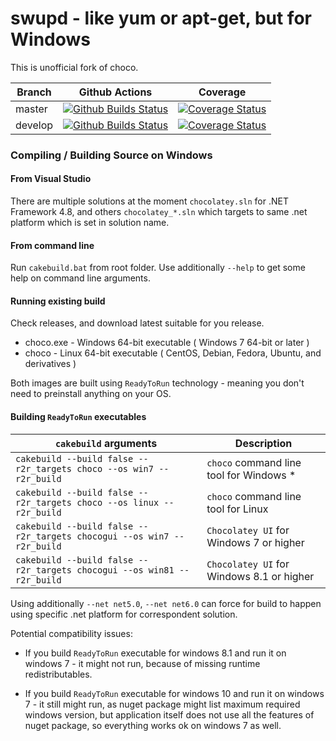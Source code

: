 # swupd - like yum or apt-get, but for Windows

This is unofficial fork of choco.

Branch  | Github Actions | Coverage
------------- | ------------- | -------------
master | [![Github Builds Status](https://github.com/tapika/swupd/actions/workflows/build.yml/badge.svg?branch=master)](https://github.com/tapika/swupd/actions/workflows/build.yml) |  [![Coverage Status](https://coveralls.io/repos/github/tapika/swupd/badge.svg?branch=master)](https://coveralls.io/github/tapika/swupd?branch=master)
develop | [![Github Builds Status](https://github.com/tapika/swupd/actions/workflows/build.yml/badge.svg?branch=develop)](https://github.com/tapika/swupd/actions/workflows/build.yml) | [![Coverage Status](https://coveralls.io/repos/github/tapika/swupd/badge.svg?branch=develop)](https://coveralls.io/github/tapika/swupd?branch=develop)



### Compiling / Building Source on Windows

#### From Visual Studio

There are multiple solutions at the moment `chocolatey.sln` for .NET Framework 4.8, and others `chocolatey_*.sln` which targets to same .net platform which is set in solution name.

#### From command line

Run `cakebuild.bat` from root folder. Use additionally `--help` to get some help on command line arguments.

#### Running existing build

Check releases, and download latest suitable for you release.

 * choco.exe - Windows 64-bit executable ( Windows 7 64-bit or later )
 * choco - Linux 64-bit executable ( CentOS, Debian, Fedora, Ubuntu, and derivatives )

Both images are built using `ReadyToRun` technology - meaning you don't need to preinstall anything on your OS.

#### Building `ReadyToRun` executables

| `cakebuild` arguments | Description                             |
| ------------------------ | --------------------------------------- |
| `cakebuild --build false --r2r_targets choco --os win7 --r2r_build` | `choco` command line tool for Windows * |
| `cakebuild --build false --r2r_targets choco --os linux --r2r_build` | `choco` command line tool for Linux     |
| `cakebuild --build false --r2r_targets chocogui --os win7 --r2r_build` | `Chocolatey UI` for Windows 7 or higher |
| `cakebuild --build false --r2r_targets chocogui --os win81 --r2r_build` | `Chocolatey UI` for Windows 8.1 or higher |

Using additionally `--net net5.0`, `--net net6.0` can force for build to happen using specific .net platform for correspondent solution.

Potential compatibility issues:

* If you build `ReadyToRun` executable for windows 8.1 and run it on windows 7 - it might not run, because of missing runtime redistributables.

* If you build `ReadyToRun` executable for windows 10 and run it on windows 7 - it still might run, as nuget package might list maximum required windows version, but application itself does not use all the features of nuget package, so everything works ok on windows 7 as well.

